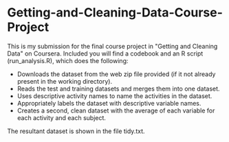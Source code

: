 # Getting-and-Cleaning-Data-Course-Project

This is my submission for the final course project in "Getting and Cleaning Data" on Coursera.
Included you will find a codebook and an R script (run_analysis.R), which does the following: 

- Downloads the dataset from the web zip file provided (if it not already present in the working directory).
- Reads the test and training datasets and merges them into one dataset.
- Uses descriptive activity names to name the activities in the dataset.
- Appropriately labels the dataset with descriptive variable names.
- Creates a second, clean dataset with the average of each variable for each activity and each subject.

The resultant dataset is shown in the file tidy.txt.
